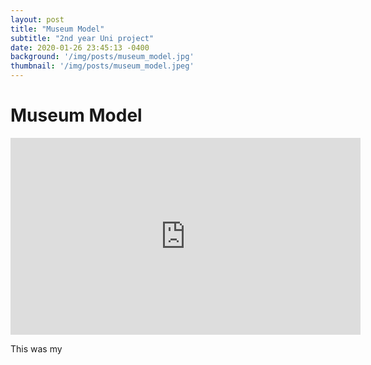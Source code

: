 ```yaml
---
layout: post
title: "Museum Model"
subtitle: "2nd year Uni project"
date: 2020-01-26 23:45:13 -0400
background: '/img/posts/museum_model.jpg'
thumbnail: '/img/posts/museum_model.jpeg'
---
```


# Museum Model
<iframe width="560" height="315" src="https://www.youtube.com/embed/khCG2VDrHGQ" title="YouTube video player" frameborder="0" allow="accelerometer; autoplay; clipboard-write; encrypted-media; gyroscope; picture-in-picture" allowfullscreen></iframe>


This was my 